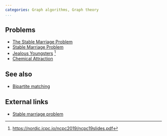 ```yaml
---
categories: Graph algorithms, Graph theory
...
```


## Problems
- [The Stable Marriage Problem](https://web.archive.org/web/20210119063349/https://icpcarchive.ecs.baylor.edu/external/38/3837.pdf)
- [Stable Marriage Problem](https://www.codechef.com/problems/STABLEMP)
- [Jealous Youngsters](https://open.kattis.com/problems/jealousyoungsters) [^1]
- [Chemical Attraction](https://onlinejudge.org/external/111/11119.pdf) 

## See also
- [Bipartite matching]()

## External links
- [Stable marriage problem](https://en.wikipedia.org/wiki/Stable_marriage_problem)

[^1]: <https://nordic.icpc.io/ncpc2019/ncpc19slides.pdf>
